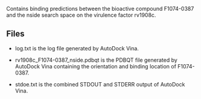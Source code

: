 Contains binding predictions between the bioactive compound F1074-0387 and the nside search space on the virulence factor rv1908c.

## Files

- log.txt is the log file generated by AutoDock Vina.

- rv1908c_F1074-0387_nside.pdbqt is the PDBQT file generated by AutoDock Vina containing the orientation and binding location of F1074-0387.

- stdoe.txt is the combined STDOUT and STDERR output of AutoDock Vina.


